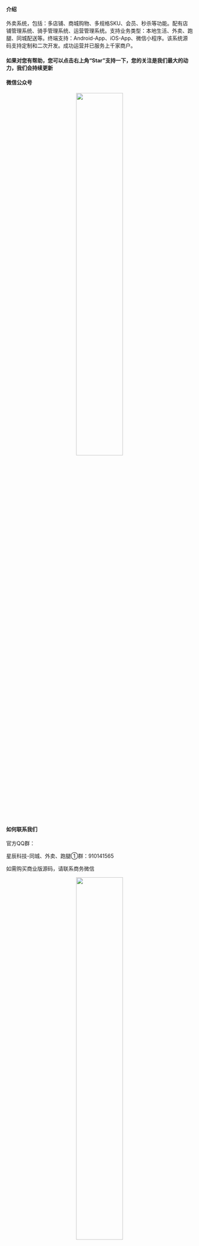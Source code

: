 #### 介绍
外卖系统，包括：多店铺、商城购物、多规格SKU、会员、秒杀等功能。配有店铺管理系统、骑手管理系统、运营管理系统。支持业务类型：本地生活、外卖、跑腿、同城配送等。终端支持：Android-App、iOS-App、微信小程序。该系统源码支持定制和二次开发。成功运营并已服务上千家商户。
#### 如果对您有帮助，您可以点击右上角“Star”支持一下，您的关注是我们最大的动力，我们会持续更新
<!--#### 官网-->
#### 微信公众号
<center>
	<img src="https://img.laibokj.com/officialAccounts/qrcode/qrcode/1m_430.jpg" width="50%">
</center>

#### 如何联系我们
官方QQ群：

  星辰科技-同城、外卖、跑腿①群：910141565

如需购买商业版源码，请联系商务微信

<center>
	<img src="https://img.laibokj.com/officialAccounts/members/vivi.jpg" width="50%">
</center>

#### 软件架构
移动端：Flutter、Android、iOS

服务端：spring boot、spring oauth2.0、mybatis、redis

<!--#### 文档、教程-->
<!--#### 开源体验版-->
<!--#### 技术选型 技术、版本、说明-->

#### 相关截图

##### 1.移动端截图

<img src="https://img.laibokj.com/CShop/screenshot/screenshot/main.png" width="45%" height=720>
<img src="https://img.laibokj.com/CShop/screenshot/screenshot/liRen.png" width="45%" height=720>
<img src="https://img.laibokj.com/CShop/screenshot/screenshot/meiShi.png" width="45%" height=720>
<img src="https://img.laibokj.com/CShop/screenshot/screenshot/paoTui.png" width="45%" height=720>
<img src="https://img.laibokj.com/CShop/screenshot/screenshot/shangChao.png" width="45%" height=720>
<img src="https://img.laibokj.com/CShop/screenshot/screenshot/xiuXian.png" width="45%" height=720>
<img src="https://img.laibokj.com/CShop/screenshot/screenshot/waiMai.png" width="45%" height=720>
<img src="https://img.laibokj.com/CShop/screenshot/screenshot/waiMai_filter.png" width="45%" height=720>
<img src="https://img.laibokj.com/CShop/screenshot/screenshot/shop_main.png" width="45%" height=720>
<img src="https://img.laibokj.com/CShop/screenshot/screenshot/shop_comment.png" width="45%" height=720>

##### 2.后端截图

<img src="https://img.laibokj.com/CShop/managementSystem/managementSystem/main.png">
<img src="https://img.laibokj.com/CShop/managementSystem/managementSystem/goods.png">
<img src="https://img.laibokj.com/CShop/managementSystem/managementSystem/orders.png">
<img src="https://img.laibokj.com/CShop/managementSystem/managementSystem/marketing.png">
<img src="https://img.laibokj.com/CShop/managementSystem/managementSystem/data.png">
<img src="https://img.laibokj.com/CShop/managementSystem/managementSystem/finance.png">
<img src="https://img.laibokj.com/CShop/managementSystem/managementSystem/system.png">